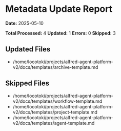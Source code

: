 # Metadata Update Report

**Date:** 2025-05-10

**Total Processed:** 4
**Updated:** 1
**Errors:** 0
**Skipped:** 3

## Updated Files

- /home/locotoki/projects/alfred-agent-platform-v2/docs/templates/archive-template.md

## Skipped Files

- /home/locotoki/projects/alfred-agent-platform-v2/docs/templates/workflow-template.md
- /home/locotoki/projects/alfred-agent-platform-v2/docs/templates/project-template.md
- /home/locotoki/projects/alfred-agent-platform-v2/docs/templates/agent-template.md
